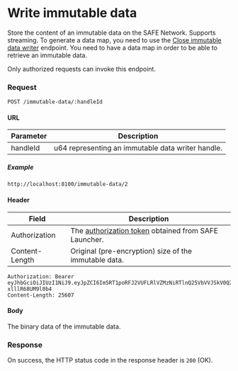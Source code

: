 # Write immutable data

Store the content of an immutable data on the SAFE Network. Supports streaming. To generate a data map, you need to use the [Close immutable data writer](close-immutable-data-writer.md) endpoint. You need to have a data map in order to be able to retrieve an immutable data.

Only authorized requests can invoke this endpoint.

### Request

```
POST /immutable-data/:handleId
```

#### URL

| Parameter | Description |
| --- | --- |
| handleId | u64 representing an immutable data writer handle. |

##### Example

```
http://localhost:8100/immutable-data/2
```

#### Header

| Field | Description |
| --- | --- |
| Authorization | The [authorization token](/auth) obtained from SAFE Launcher. |
| Content-Length | Original (pre-encryption) size of the immutable data. |

```
Authorization: Bearer eyJhbGciOiJIUzI1NiJ9.eyJpZCI6Im5RT1poRFJ2VUFLRlVZMzNiRTlnQ25VbVVJSkV0Q2lmYk4zYjE1dXZ2TlU9In0.OTKcHQ9VUKYzBXH_MqeWR4UcHFJV-xlllR68UM9l0b4
Content-Length: 25607
```

#### Body

The binary data of the immutable data.

### Response

On success, the HTTP status code in the response header is `200` (OK).
